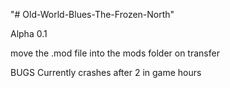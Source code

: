 "# Old-World-Blues-The-Frozen-North"

Alpha 0.1

move the .mod file into the mods folder on transfer

BUGS
Currently crashes after 2 in game hours
